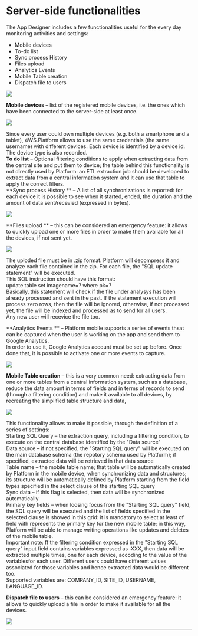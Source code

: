 # Server-side functionalities

The App Designer includes a few functionalities useful for the every day monitoring activities and settings:

* Mobile devices
* To-do list
* Sync process History
* Files upload
* Analytics Events
* Mobile Table creation
* Dispatch file to users

![](http://4wsplatform.org/wp-content/plugins../../uploads/media/copiadiplatformmobilemanual/image21.png)

**Mobile devices**  – list of the registered mobile devices, i.e. the ones which have been connected to the server-side at least once.

![](http://4wsplatform.org/wp-content/plugins../../uploads/media/copiadiplatformmobilemanual/image14.png)

Since every user could own multiple devices \(e.g. both a smartphone and a tablet\), 4WS.Platform allows to use the same credentials \(the same username\) with different devices. Each device is identified by a device id. The device type is also recorded.  
 **To do list**  – Optional filtering conditions to apply when extracting data from the central site and put them to device; the table behind this functionality is not directly used by Platform: an ETL extraction job should be developed to extract data from a central information system and it can use that table to apply the correct filters.  
 **Sync process History ** – A list of all synchronizations is reported: for each device it is possible to see when it started, ended, the duration and the amount of data sent/recevied \(expressed in bytes\).

![](http://4wsplatform.org/wp-content/plugins../../uploads/media/copiadiplatformmobilemanual/image13.png)

**Files upload ** – this can be considered an emergency feature: it allows to quickly upload one or more files in order to make them available for all the devices, if not sent yet.

![](http://4wsplatform.org/wp-content/plugins../../uploads/media/copiadiplatformmobilemanual/image06.png)

The uploded file must be in .zip format. Platform will decompress it and analyze each file contained in the zip. For each file, the "SQL update statement" will be executed.  
This SQL instruction should have this format:  
update table set imagename=? where pk=?  
Basically, this statement will check if the file under analysys has been already processed and sent in the past. If the statement execution will process zero rows, then the file will be ignored, otherwise, if not processed yet, the file will be indexed and processed as to send for all users.  
Any new user will recevice the file too.

  
 **Analytics Events ** – Platform mobile supports a series of events thsat can be captured when the user is working on the app and send them to Google Analytics.  
In order to use it, Google Analytics account must be set up before. Once done that, it is possible to activate one or more events to capture.

![](http://4wsplatform.org/wp-content/plugins../../uploads/media/copiadiplatformmobilemanual/image17.png)

**Mobile Table creation**  – this is a very common need: extracting data from one or more tables from a central information system, such as a database, reduce the data amount in terms of fields and in terms of records to send \(through a filtering condition\) and make it available to all devices, by recreating the simplified table structure and data,

![](http://4wsplatform.org/wp-content/plugins../../uploads/media/copiadiplatformmobilemanual/image18.png)

This functionality allows to make it possible, through the definition of a series of settings:  
Starting SQL Query – the extraction query, including a filtering condition, to execute on the central database identified by the "Data source"  
Data source – if not specified, the "Starting SQL query" will be executed on the main database schema \(the repotory schema used by Platform\); if specified, extracted data will be retrieved in that data source  
Table name – the mobile table name; that table will be automatically created by Platform in the mobile device, when synchronizing data and structures; its structure will be automatically defined by Platform starting from the field types specified in the select clause of the starting SQL query  
Sync data – if this flag is selected, then data will be synchronized automatically  
Primary key fields – when loosing focus from the "Starting SQL query" field, the SQL query will be executed and the list of fields specified in the selected clause is showed in this grid: it is mandatory to select at least of field with represents the primary key for the new mobile table; in this way, Platform will be able to manage writing operations like updates and deletes of the mobile table.  
Important note: ff the filtering condition expressed in the "Starting SQL query" input field contains variables expressed as :XXX, then data will be extracted multiple times, one for each device, accoding to the value of the variablesfor each user. Different users could have different values associated for those variables and hence extracted data would be different too.  
Supported variables are: COMPANY\_ID, SITE\_ID, USERNAME, LANGUAGE\_ID.  
 

**Dispatch file to users**  – this can be considered an emergency feature: it allows to quickly upload a file in order to make it available for all the devices.

![](http://4wsplatform.org/wp-content/plugins../../uploads/media/copiadiplatformmobilemanual/image03.png)

---



